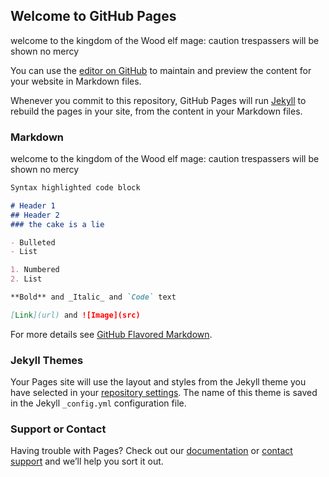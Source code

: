 ## Welcome to GitHub Pages

welcome to the kingdom of the Wood elf mage: caution trespassers will be shown no mercy

You can use the [editor on GitHub](https://github.com/RobertAugustynowicz/RobertAugustynowicz.github.io/edit/master/index.md) to maintain and preview the content for your website in Markdown files.

Whenever you commit to this repository, GitHub Pages will run [Jekyll](https://jekyllrb.com/) to rebuild the pages in your site, from the content in your Markdown files.

### Markdown

welcome to the kingdom of the Wood elf mage: caution trespassers will be shown no mercy

```markdown
Syntax highlighted code block

# Header 1
## Header 2
### the cake is a lie

- Bulleted
- List

1. Numbered
2. List

**Bold** and _Italic_ and `Code` text

[Link](url) and ![Image](src)
```

For more details see [GitHub Flavored Markdown](https://guides.github.com/features/mastering-markdown/).

### Jekyll Themes

Your Pages site will use the layout and styles from the Jekyll theme you have selected in your [repository settings](https://github.com/RobertAugustynowicz/RobertAugustynowicz.github.io/settings). The name of this theme is saved in the Jekyll `_config.yml` configuration file.

### Support or Contact

Having trouble with Pages? Check out our [documentation](https://help.github.com/categories/github-pages-basics/) or [contact support](https://github.com/contact) and we’ll help you sort it out.
